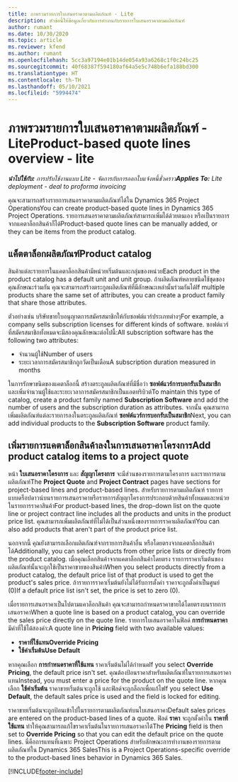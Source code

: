 ```yaml
---
title: ภาพรวมรายการใบเสนอราคาตามผลิตภัณฑ์ - Lite
description: หัวข้อนี้ให้ข้อมูลเกี่ยวกับการทำงานกับรายการใบเสนอราคาตามผลิตภัณฑ์
author: rumant
ms.date: 10/30/2020
ms.topic: article
ms.reviewer: kfend
ms.author: rumant
ms.openlocfilehash: 5cc3a97194e01b14de054a93a6268c1f0c24bc25
ms.sourcegitcommit: 40f68387f594180af64a5e5c748b6efa188bd300
ms.translationtype: HT
ms.contentlocale: th-TH
ms.lasthandoff: 05/10/2021
ms.locfileid: "5994474"
---
```

# <a name="product-based-quote-lines-overview---lite"></a><span data-ttu-id="a36ba-103">ภาพรวมรายการใบเสนอราคาตามผลิตภัณฑ์ - Lite</span><span class="sxs-lookup"><span data-stu-id="a36ba-103">Product-based quote lines overview - lite</span></span>

<span data-ttu-id="a36ba-104">_**นำไปใช้กับ:** การปรับใช้งานแบบ Lite - จัดการกับการออกใบแจ้งหนี้ชั่วคราว_</span><span class="sxs-lookup"><span data-stu-id="a36ba-104">_**Applies To:** Lite deployment - deal to proforma invoicing_</span></span>

<span data-ttu-id="a36ba-105">คุณจะสามารถสร้างรายการเสนอราคาตามผลิตภัณฑ์ได้ใน Dynamics 365 Project Operations</span><span class="sxs-lookup"><span data-stu-id="a36ba-105">You can create product-based quote lines in Dynamics 365 Project Operations.</span></span> <span data-ttu-id="a36ba-106">รายการเสนอราคาตามผลิตภัณฑ์สามารถเพิ่มได้ด้วยตนเอง หรือเป็นรายการจากแคตาล็อกสินค้าก็ได้</span><span class="sxs-lookup"><span data-stu-id="a36ba-106">Product-based quote lines can be manually added, or they can be items from the product catalog.</span></span>

## <a name="product-catalog"></a><span data-ttu-id="a36ba-107">แค็ตตาล็อกผลิตภัณฑ์</span><span class="sxs-lookup"><span data-stu-id="a36ba-107">Product catalog</span></span>

<span data-ttu-id="a36ba-108">สินค้าแต่ละรายการในแคตาล็อกสินค้ามีหน่วยเริ่มต้นและกลุ่มของหน่วย</span><span class="sxs-lookup"><span data-stu-id="a36ba-108">Each product in the product catalog has a default unit and unit group.</span></span> <span data-ttu-id="a36ba-109">ถ้าผลิตภัณฑ์หลายชนิดใช้ชุดของคุณลักษณะร่วมกัน คุณจะสามารถสร้างตระกูลผลิตภัณฑ์ที่มีลักษณะเหล่านั้นร่วมกันได้</span><span class="sxs-lookup"><span data-stu-id="a36ba-109">If multiple products share the same set of attributes, you can create a product family that share those attributes.</span></span> 

<span data-ttu-id="a36ba-110">ตัวอย่างเช่น บริษัทขายใบอนุญาตการสมัครสมาชิกให้กับซอฟต์แวร์ประเภทต่างๆ</span><span class="sxs-lookup"><span data-stu-id="a36ba-110">For example, a company sells subscription licenses for different kinds of software.</span></span> <span data-ttu-id="a36ba-111">ซอฟต์แวร์ที่สมัครสมาชิกทั้งหมดจะมีสองคุณลักษณะต่อไปนี้:</span><span class="sxs-lookup"><span data-stu-id="a36ba-111">All subscription software has the following two attributes:</span></span>

- <span data-ttu-id="a36ba-112">จำนวนผู้ใช้</span><span class="sxs-lookup"><span data-stu-id="a36ba-112">Number of users</span></span>
- <span data-ttu-id="a36ba-113">ระยะเวลาการสมัครสมาชิกถูกวัดเป็นเดือน</span><span class="sxs-lookup"><span data-stu-id="a36ba-113">A subscription duration measured in months</span></span>

<span data-ttu-id="a36ba-114">ในการรักษาขนิดของแคตาล็อกนี้ สร้างตระกูลผลิตภัณฑ์ที่มีชื่อว่า **ซอฟต์แวร์การบอกรับเป็นสมาชิก** และเพิ่มจำนวนผู้ใช้และระยะเวลาการสมัครสมาชิกเป็นแอตทริบิวต์</span><span class="sxs-lookup"><span data-stu-id="a36ba-114">To maintain this type of catalog, create a product family named **Subscription Software** and add the number of users and the subscription duration as attributes.</span></span> <span data-ttu-id="a36ba-115">จากนั้น คุณสามารถเพิ่มผลิตภัณฑ์แต่ละรายการลงในตระกูลผลิตภัณฑ์ **ซอฟต์แวร์การบอกรับเป็นสมาชิก**</span><span class="sxs-lookup"><span data-stu-id="a36ba-115">Next, you can add individual products to the **Subscription Software** product family.</span></span>

## <a name="add-product-catalog-items-to-a-project-quote"></a><span data-ttu-id="a36ba-116">เพิ่มรายการแคตาล็อกสินค้าลงในการเสนอราคาโครงการ</span><span class="sxs-lookup"><span data-stu-id="a36ba-116">Add product catalog items to a project quote</span></span>

<span data-ttu-id="a36ba-117">หน้า **ใบเสนอราคาโครงการ** และ **สัญญาโครงการ** จะมีส่วนของรายการตามโครงการ และรายการตามผลิตภัณฑ์</span><span class="sxs-lookup"><span data-stu-id="a36ba-117">The **Project Quote** and **Project Contract** pages have sections for project-based lines and product-based lines.</span></span> <span data-ttu-id="a36ba-118">สำหรับรายการตามผลิตภัณฑ์ รายการแบบดร็อปดาวน์บนรายการเสนอราคาหรือรายการสัญญาโครงการประกอบด้วยสินค้าทั้งหมดและหน่วยในรายการราคาสินค้า</span><span class="sxs-lookup"><span data-stu-id="a36ba-118">For product-based lines, the drop-down list on the quote line or project contract line includes all the products and units in the product price list.</span></span> <span data-ttu-id="a36ba-119">คุณสามารถเพิ่มผลิตภัณฑ์ที่ไม่ได้เป็นส่วนหนึ่งของรายการราคาผลิตภัณฑ์</span><span class="sxs-lookup"><span data-stu-id="a36ba-119">You can also add products that aren't part of the product price list.</span></span>

<span data-ttu-id="a36ba-120">นอกจากนี้ คุณยังสามารถเลือกผลิตภัณฑ์จากรายการสินค้าอื่น หรือโดยตรงจากแคตาล็อกสินค้าได้</span><span class="sxs-lookup"><span data-stu-id="a36ba-120">Additionally, you can select products from other price lists or directly from the product catalog.</span></span> <span data-ttu-id="a36ba-121">เมื่อคุณเลือกสินค้าจากแคตาล็อกสินค้าโดยตรง รายการราคาเริ่มต้นของผลิตภัณฑ์นั้นจะถูกใช้เป็นราคาขายของสินค้า</span><span class="sxs-lookup"><span data-stu-id="a36ba-121">When you select products directly from a product catalog, the default price list of that product is used to get the product's sales price.</span></span> <span data-ttu-id="a36ba-122">ถ้ารายการราคาเริ่มต้นยังไม่ได้รับการตั้งค่า ราคาจะถูกตั้งค่าเป็นศูนย์ (0)</span><span class="sxs-lookup"><span data-stu-id="a36ba-122">If a default price list isn't set, the price is set to zero (0).</span></span>

<span data-ttu-id="a36ba-123">เมื่อรายการเสนอราคาเป็นไปตามแคาล็อกสินค้า คุณจะสามารถกำหนดราคาขายได้โดยตรงบนรายการเสนอราคา</span><span class="sxs-lookup"><span data-stu-id="a36ba-123">When a quote line is based on a product catalog, you can override the sales price directly on the quote line.</span></span> <span data-ttu-id="a36ba-124">รายการใบเสนอราคาในฟิลด์ **การกำหนดราคา** มีค่าที่ใช้ได้สองค่า:</span><span class="sxs-lookup"><span data-stu-id="a36ba-124">A quote line in **Pricing** field with two available values:</span></span>

- <span data-ttu-id="a36ba-125">**ราคาที่ใช้แทน**</span><span class="sxs-lookup"><span data-stu-id="a36ba-125">**Override Pricing**</span></span>
- <span data-ttu-id="a36ba-126">**ใช้ค่าเริ่มต้น**</span><span class="sxs-lookup"><span data-stu-id="a36ba-126">**Use Default**</span></span>

<span data-ttu-id="a36ba-127">หากคุณเลือก **การกำหนดราคาที่ใช้แทน** ราคาเริ่มต้นไม่ได้กำหนด</span><span class="sxs-lookup"><span data-stu-id="a36ba-127">If you select **Override Pricing**, the default price isn't set.</span></span> <span data-ttu-id="a36ba-128">คุณต้องป้อนราคาสำหรับผลิตภัณฑ์ในรายการเสนอราคาแทน</span><span class="sxs-lookup"><span data-stu-id="a36ba-128">Instead, you must enter a price for the product on the quote line.</span></span> <span data-ttu-id="a36ba-129">หากคุณเลือก **ใช้ค่าเริ่มต้น** ราคาขายเริ่มต้นจะถูกใช้ และฟิลด์จะถูกล็อกเพื่อแก้ไข</span><span class="sxs-lookup"><span data-stu-id="a36ba-129">If you select **Use Default**, the default sales price is used and the field is locked for editing.</span></span>

<span data-ttu-id="a36ba-130">ราคาขายเริ่มต้นจะถูกป้อนเข้าไปในรายการตามผลิตภัณฑ์บนใบเสนอราคา</span><span class="sxs-lookup"><span data-stu-id="a36ba-130">Default sales prices are entered on the product-based lines of a quote.</span></span> <span data-ttu-id="a36ba-131">ฟิลด์ **ราคา** จะถูกตั้งค่าใน **ราคาที่ใช้แทน** ทำให้คุณสามารถแก้ไขราคาเริ่มต้นในรายการเสนอราคาได้</span><span class="sxs-lookup"><span data-stu-id="a36ba-131">The **Pricing** field is then set to **Override Pricing** so that you can edit the default price on the quote lines.</span></span> <span data-ttu-id="a36ba-132">นี่คือการแทนที่เฉพาะ Project Operations สำหรับลักษณะการทำงานของรายการตามผลิตภัณฑ์ใน Dynamics 365 Sales</span><span class="sxs-lookup"><span data-stu-id="a36ba-132">This is a Project Operations-specific override to the product-based lines behavior in Dynamics 365 Sales.</span></span>


[!INCLUDE[footer-include](../../includes/footer-banner.md)]